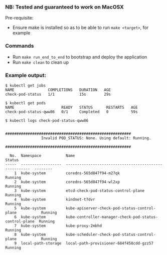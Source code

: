 ### NB: Tested and guaranteed to work on MacOSX
Pre-requisite:
- Ensure make is installed so as to be able to run `make <target>`, for example

### Commands
- Run `make run_end_to_end` to bootstrap and deploy the application
- Run `make clean` to clean up

### Example output:
```
$ kubectl get jobs
NAME               COMPLETIONS   DURATION   AGE
check-pod-status   1/1           15s        29s

$ kubectl get pods             
NAME                     READY   STATUS      RESTARTS   AGE
check-pod-status-qww86   0/1     Completed   0          59s

$ kubectl logs check-pod-status-qww86 

                ########################################################
                Invalid POD_STATUS: None. Using default: Running.
                ########################################################
        
  No.  Namespace           Name                                                    Status
-----  ------------------  ------------------------------------------------------  --------
    1  kube-system         coredns-565d847f94-m27qk                                Running
    2  kube-system         coredns-565d847f94-wl2xp                                Running
    3  kube-system         etcd-check-pod-status-control-plane                     Running
    4  kube-system         kindnet-t7dvr                                           Running
    5  kube-system         kube-apiserver-check-pod-status-control-plane           Running
    6  kube-system         kube-controller-manager-check-pod-status-control-plane  Running
    7  kube-system         kube-proxy-2mbhd                                        Running
    8  kube-system         kube-scheduler-check-pod-status-control-plane           Running
    9  local-path-storage  local-path-provisioner-684f458cdd-gzz57                 Running
```